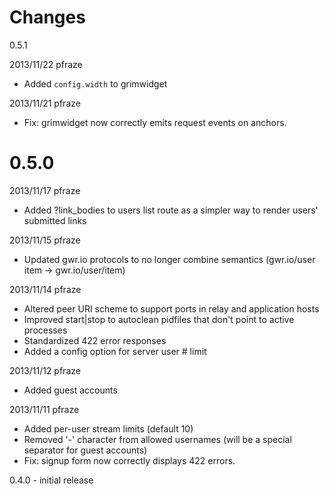 Changes
=======
0.5.1

2013/11/22 pfraze

 - Added `config.width` to grimwidget


2013/11/21 pfraze

 - Fix: grimwidget now correctly emits request events on anchors.


0.5.0
=====

2013/11/17 pfraze

 - Added ?link_bodies to users list route as a simpler way to render users' submitted links


2013/11/15 pfraze

 - Updated gwr.io protocols to no longer combine semantics (gwr.io/user item -> gwr.io/user/item)


2013/11/14 pfraze

 - Altered peer URI scheme to support ports in relay and application hosts
 - Improved start|stop to autoclean pidfiles that don't point to active processes
 - Standardized 422 error responses
 - Added a config option for server user # limit


2013/11/12 pfraze

 - Added guest accounts


2013/11/11 pfraze

 - Added per-user stream limits (default 10)
 - Removed '-' character from allowed usernames (will be a special separator for guest accounts)
 - Fix: signup form now correctly displays 422 errors.


0.4.0 - initial release